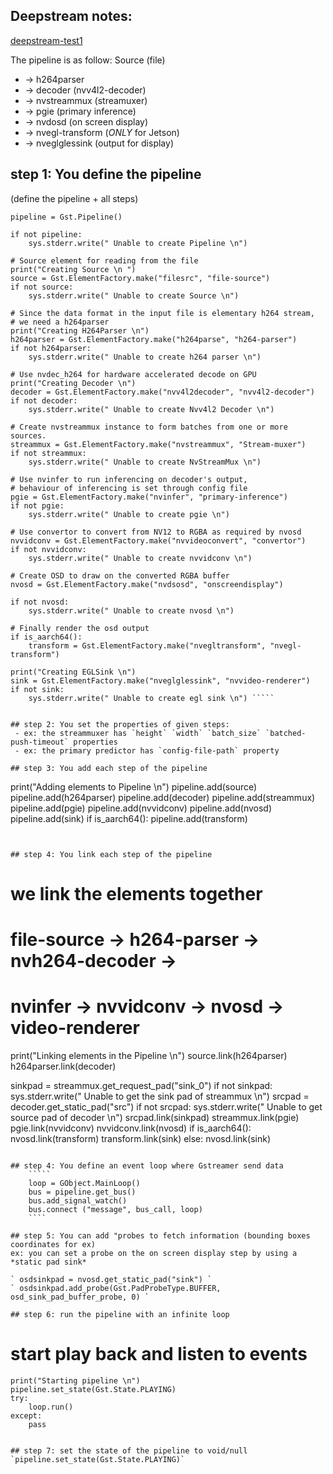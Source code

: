 ## Deepstream notes: 

[deepstream-test1](https://github.com/NVIDIA-AI-IOT/deepstream_python_apps/blob/master/apps/deepstream-test1/deepstream_test_1.py)

The pipeline is as follow:
Source (file) 
- -> h264parser 
- -> decoder (nvv4l2-decoder) 
- -> nvstreammux (streamuxer) 
- -> pgie (primary inference) 
- -> nvdosd (on screen display)
- -> nvegl-transform (*ONLY* for Jetson)
- -> nveglglessink (output for display)

## step 1: You define the pipeline
(define the pipeline + all steps)

````` print("Creating Pipeline \n ")
pipeline = Gst.Pipeline()

if not pipeline:
    sys.stderr.write(" Unable to create Pipeline \n")

# Source element for reading from the file
print("Creating Source \n ")
source = Gst.ElementFactory.make("filesrc", "file-source")
if not source:
    sys.stderr.write(" Unable to create Source \n")

# Since the data format in the input file is elementary h264 stream,
# we need a h264parser
print("Creating H264Parser \n")
h264parser = Gst.ElementFactory.make("h264parse", "h264-parser")
if not h264parser:
    sys.stderr.write(" Unable to create h264 parser \n")

# Use nvdec_h264 for hardware accelerated decode on GPU
print("Creating Decoder \n")
decoder = Gst.ElementFactory.make("nvv4l2decoder", "nvv4l2-decoder")
if not decoder:
    sys.stderr.write(" Unable to create Nvv4l2 Decoder \n")

# Create nvstreammux instance to form batches from one or more sources.
streammux = Gst.ElementFactory.make("nvstreammux", "Stream-muxer")
if not streammux:
    sys.stderr.write(" Unable to create NvStreamMux \n")

# Use nvinfer to run inferencing on decoder's output,
# behaviour of inferencing is set through config file
pgie = Gst.ElementFactory.make("nvinfer", "primary-inference")
if not pgie:
    sys.stderr.write(" Unable to create pgie \n")

# Use convertor to convert from NV12 to RGBA as required by nvosd
nvvidconv = Gst.ElementFactory.make("nvvideoconvert", "convertor")
if not nvvidconv:
    sys.stderr.write(" Unable to create nvvidconv \n")

# Create OSD to draw on the converted RGBA buffer
nvosd = Gst.ElementFactory.make("nvdsosd", "onscreendisplay")

if not nvosd:
    sys.stderr.write(" Unable to create nvosd \n")

# Finally render the osd output
if is_aarch64():
    transform = Gst.ElementFactory.make("nvegltransform", "nvegl-transform")

print("Creating EGLSink \n")
sink = Gst.ElementFactory.make("nveglglessink", "nvvideo-renderer")
if not sink:
    sys.stderr.write(" Unable to create egl sink \n") `````


## step 2: You set the properties of given steps:
 - ex: the streammuxer has `height` `width` `batch_size` `batched-push-timeout` properties
 - ex: the primary predictor has `config-file-path` property
 
## step 3: You add each step of the pipeline

`````
print("Adding elements to Pipeline \n")
 pipeline.add(source)
 pipeline.add(h264parser)
 pipeline.add(decoder)
 pipeline.add(streammux)
 pipeline.add(pgie)
 pipeline.add(nvvidconv)
 pipeline.add(nvosd)
 pipeline.add(sink)
 if is_aarch64():
     pipeline.add(transform)
`````


## step 4: You link each step of the pipeline 

`````
# we link the elements together
# file-source -> h264-parser -> nvh264-decoder ->
# nvinfer -> nvvidconv -> nvosd -> video-renderer
print("Linking elements in the Pipeline \n")
source.link(h264parser)
h264parser.link(decoder)

sinkpad = streammux.get_request_pad("sink_0")
if not sinkpad:
    sys.stderr.write(" Unable to get the sink pad of streammux \n")
srcpad = decoder.get_static_pad("src")
if not srcpad:
    sys.stderr.write(" Unable to get source pad of decoder \n")
srcpad.link(sinkpad)
streammux.link(pgie)
pgie.link(nvvidconv)
nvvidconv.link(nvosd)
if is_aarch64():
    nvosd.link(transform)
    transform.link(sink)
else:
    nvosd.link(sink)
`````

## step 4: You define an event loop where Gstreamer send data
    `````
    loop = GObject.MainLoop()
    bus = pipeline.get_bus()
    bus.add_signal_watch()
    bus.connect ("message", bus_call, loop)
    ````
    
## step 5: You can add "probes to fetch information (bounding boxes coordinates for ex)
ex: you can set a probe on the on screen display step by using a *static pad sink*

` osdsinkpad = nvosd.get_static_pad("sink") `
` osdsinkpad.add_probe(Gst.PadProbeType.BUFFER, osd_sink_pad_buffer_probe, 0) `

## step 6: run the pipeline with an infinite loop
`````

 # start play back and listen to events
    print("Starting pipeline \n")
    pipeline.set_state(Gst.State.PLAYING)
    try:
        loop.run()
    except:
        pass

`````

## step 7: set the state of the pipeline to void/null
`pipeline.set_state(Gst.State.PLAYING)`
 
